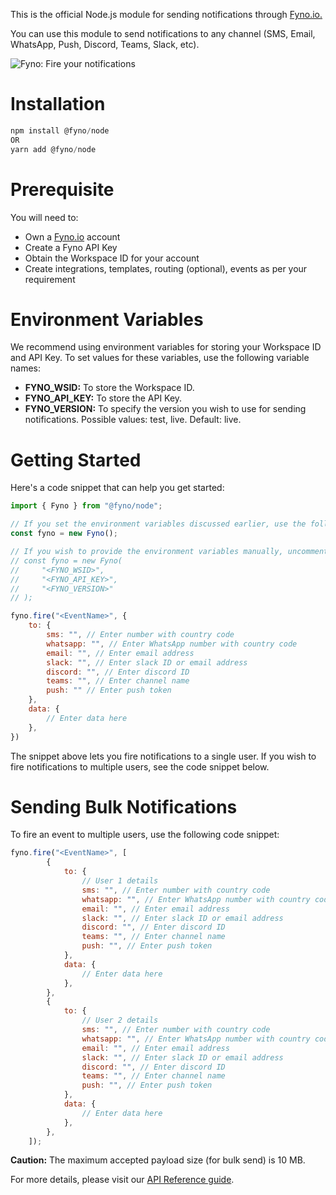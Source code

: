 This is the official Node.js module for sending notifications through [Fyno.io.](https://fyno.io)

You can use this module to send notifications to any channel (SMS, Email, WhatsApp, Push, Discord, Teams, Slack, etc).

![Fyno: Fire your notifications](https://fynodev.s3.ap-south-1.amazonaws.com/others/Fyno_Banner.jpeg)

# Installation
``` js
npm install @fyno/node
OR
yarn add @fyno/node
```

# Prerequisite
You will need to:
- Own a [Fyno.io](https://fyno.io) account
- Create a Fyno API Key
- Obtain the Workspace ID for your account
- Create integrations, templates, routing (optional), events as per your requirement

# Environment Variables
We recommend using environment variables for storing your Workspace ID and API Key. To set values for these variables, use the following variable names:
- **FYNO_WSID:** To store the Workspace ID.
- **FYNO_API_KEY:** To store the API Key.
- **FYNO_VERSION:** To specify the version you wish to use for sending notifications. Possible values: test, live. Default: live.

# Getting Started
Here's a code snippet that can help you get started:

``` js
import { Fyno } from "@fyno/node";

// If you set the environment variables discussed earlier, use the following code:
const fyno = new Fyno();

// If you wish to provide the environment variables manually, uncomment the lines below and comment the line above.
// const fyno = new Fyno(
//     "<FYNO_WSID>",
//     "<FYNO_API_KEY>",
//     "<FYNO_VERSION>"
// );

fyno.fire("<EventName>", {
    to: {
        sms: "", // Enter number with country code
        whatsapp: "", // Enter WhatsApp number with country code
        email: "", // Enter email address
        slack: "", // Enter slack ID or email address
        discord: "", // Enter discord ID
        teams: "", // Enter channel name
        push: "" // Enter push token
    },
    data: {
        // Enter data here        
    },
})
```

The snippet above lets you fire notifications to a single user. If you wish to fire notifications to multiple users, see the code snippet below.

# Sending Bulk Notifications
To fire an event to multiple users, use the following code snippet:

``` js
fyno.fire("<EventName>", [
        {
            to: {
                // User 1 details
                sms: "", // Enter number with country code
                whatsapp: "", // Enter WhatsApp number with country code
                email: "", // Enter email address
                slack: "", // Enter slack ID or email address
                discord: "", // Enter discord ID
                teams: "", // Enter channel name
                push: "", // Enter push token
            },
            data: {
                // Enter data here
            },
        },
        {
            to: {
                // User 2 details
                sms: "", // Enter number with country code
                whatsapp: "", // Enter WhatsApp number with country code
                email: "", // Enter email address
                slack: "", // Enter slack ID or email address
                discord: "", // Enter discord ID
                teams: "", // Enter channel name
                push: "", // Enter push token
            },
            data: {
                // Enter data here
            },
        },
    ]);
```
**Caution:** The maximum accepted payload size (for bulk send) is 10 MB.

For more details, please visit our [API Reference guide](https://docs.fyno.io/reference).